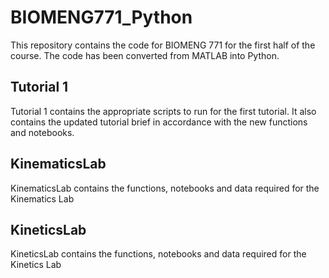 # BIOMENG771_Python

This repository contains the code for BIOMENG 771 for the first half of the course. The code has been converted from MATLAB into Python.

## Tutorial 1
Tutorial 1 contains the appropriate scripts to run for the first tutorial. It also contains the updated tutorial brief in accordance with the new functions and notebooks.

## KinematicsLab
KinematicsLab contains the functions, notebooks and data required for the Kinematics Lab

## KineticsLab
KineticsLab contains the functions, notebooks and data required for the Kinetics Lab
